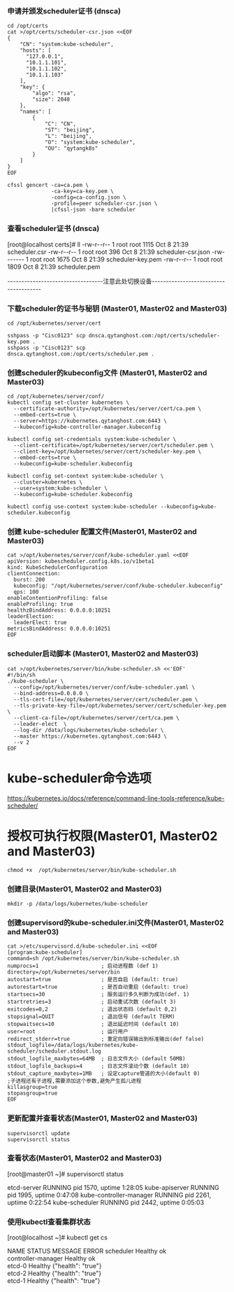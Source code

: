 ### 申请并颁发scheduler证书 (dnsca)
```shell
cd /opt/certs
cat >/opt/certs/scheduler-csr.json <<EOF
{
    "CN": "system:kube-scheduler",
    "hosts": [
      "127.0.0.1",
      "10.1.1.101",
      "10.1.1.102",
      "10.1.1.103"
    ],
    "key": {
        "algo": "rsa",
        "size": 2048
    },
    "names": [
        {
            "C": "CN",
            "ST": "beijing",
            "L": "beijing",
            "O": "system:kube-scheduler",
            "OU": "qytangk8s"
        }
    ]
}
EOF

cfssl gencert -ca=ca.pem \
              -ca-key=ca-key.pem \
              -config=ca-config.json \
              -profile=peer scheduler-csr.json \
              |cfssl-json -bare scheduler

```

### 查看scheduler证书 (dnsca)
[root@localhost certs]# ll
-rw-r--r-- 1 root root 1115 Oct  8 21:39 scheduler.csr
-rw-r--r-- 1 root root  396 Oct  8 21:39 scheduler-csr.json
-rw------- 1 root root 1675 Oct  8 21:39 scheduler-key.pem
-rw-r--r-- 1 root root 1809 Oct  8 21:39 scheduler.pem

----------------------------------注意此处切换设备--------------------------------------

### 下载scheduler的证书与秘钥 (Master01, Master02 and Master03)
```shell script
cd /opt/kubernetes/server/cert

sshpass -p "Cisc0123" scp dnsca.qytanghost.com:/opt/certs/scheduler-key.pem .
sshpass -p "Cisc0123" scp dnsca.qytanghost.com:/opt/certs/scheduler.pem .

```

### 创建scheduler的kubeconfig文件 (Master01, Master02 and Master03)
```shell
cd /opt/kubernetes/server/conf/
kubectl config set-cluster kubernetes \
  --certificate-authority=/opt/kubernetes/server/cert/ca.pem \
  --embed-certs=true \
  --server=https://kubernetes.qytanghost.com:6443 \
  --kubeconfig=kube-controller-manager.kubeconfig
  
kubectl config set-credentials system:kube-scheduler \
  --client-certificate=/opt/kubernetes/server/cert/scheduler.pem \
  --client-key=/opt/kubernetes/server/cert/scheduler-key.pem \
  --embed-certs=true \
  --kubeconfig=kube-scheduler.kubeconfig
  
kubectl config set-context system:kube-scheduler \
  --cluster=kubernetes \
  --user=system:kube-scheduler \
  --kubeconfig=kube-scheduler.kubeconfig
  
kubectl config use-context system:kube-scheduler --kubeconfig=kube-scheduler.kubeconfig

```

### 创建 kube-scheduler 配置文件(Master01, Master02 and Master03)
```shell
cat >/opt/kubernetes/server/conf/kube-scheduler.yaml <<EOF
apiVersion: kubescheduler.config.k8s.io/v1beta1
kind: KubeSchedulerConfiguration
clientConnection:
  burst: 200
  kubeconfig: "/opt/kubernetes/server/conf/kube-scheduler.kubeconfig"
  qps: 100
enableContentionProfiling: false
enableProfiling: true
healthzBindAddress: 0.0.0.0:10251
leaderElection:
  leaderElect: true
metricsBindAddress: 0.0.0.0:10251
EOF

```

### scheduler启动脚本 (Master01, Master02 and Master03)
```shell script
cat >/opt/kubernetes/server/bin/kube-scheduler.sh <<'EOF'
#!/bin/sh
./kube-scheduler \
  --config=/opt/kubernetes/server/conf/kube-scheduler.yaml \
  --bind-address=0.0.0.0 \
  --tls-cert-file=/opt/kubernetes/server/cert/scheduler.pem \
  --tls-private-key-file=/opt/kubernetes/server/cert/scheduler-key.pem \
  --client-ca-file=/opt/kubernetes/server/cert/ca.pem \
  --leader-elect  \
  --log-dir /data/logs/kubernetes/kube-scheduler \
  --master https://kubernetes.qytanghost.com:6443 \
  --v 2
EOF

```

# kube-scheduler命令选项
https://kubernetes.io/docs/reference/command-line-tools-reference/kube-scheduler/

# 授权可执行权限(Master01, Master02 and Master03)
```shell
chmod +x  /opt/kubernetes/server/bin/kube-scheduler.sh

```

### 创建目录(Master01, Master02 and Master03)
```shell
mkdir -p /data/logs/kubernetes/kube-scheduler

```

### 创建supervisord的kube-scheduler.ini文件(Master01, Master02 and Master03)
```shell
cat >/etc/supervisord.d/kube-scheduler.ini <<EOF
[program:kube-scheduler]
command=sh /opt/kubernetes/server/bin/kube-scheduler.sh
numprocs=1                    ; 启动进程数 (def 1)
directory=/opt/kubernetes/server/bin
autostart=true                ; 是否自启 (default: true)
autorestart=true              ; 是否自动重启 (default: true)
startsecs=30                  ; 服务运行多久判断为成功(def. 1)
startretries=3                ; 启动重试次数 (default 3)
exitcodes=0,2                 ; 退出状态码 (default 0,2)
stopsignal=QUIT               ; 退出信号 (default TERM)
stopwaitsecs=10               ; 退出延迟时间 (default 10)
user=root                     ; 运行用户
redirect_stderr=true          ; 重定向错误输出到标准输出(def false)
stdout_logfile=/data/logs/kubernetes/kube-scheduler/scheduler.stdout.log
stdout_logfile_maxbytes=64MB  ; 日志文件大小 (default 50MB)
stdout_logfile_backups=4      ; 日志文件滚动个数 (default 10)
stdout_capture_maxbytes=1MB   ; 设定capture管道的大小(default 0)
;子进程还有子进程,需要添加这个参数,避免产生孤儿进程
killasgroup=true
stopasgroup=true
EOF

```

### 更新配置并查看状态(Master01, Master02 and Master03)
```shell
supervisorctl update
supervisorctl status

```

### 查看状态(Master01, Master02 and Master03)
[root@master01 ~]# supervisorctl status

etcd-server                      RUNNING   pid 1570, uptime 1:28:05
kube-apiserver                   RUNNING   pid 1995, uptime 0:47:08
kube-controller-manager          RUNNING   pid 2261, uptime 0:22:54
kube-scheduler                   RUNNING   pid 2442, uptime 0:05:03


### 使用kubectl查看集群状态
[root@localhost ~]# kubectl get cs

NAME                 STATUS    MESSAGE              ERROR
scheduler            Healthy   ok                   
controller-manager   Healthy   ok                   
etcd-0               Healthy   {"health": "true"}   
etcd-2               Healthy   {"health": "true"}   
etcd-1               Healthy   {"health": "true"}   
```